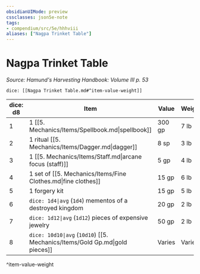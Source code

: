 ```yaml
---
obsidianUIMode: preview
cssclasses: json5e-note
tags:
- compendium/src/5e/hhhviii
aliases: ["Nagpa Trinket Table"]
---
```

# Nagpa Trinket Table
*Source: Hamund's Harvesting Handbook: Volume III p. 53* 

`dice: [[Nagpa Trinket Table.md#^item-value-weight]]`

| dice: d8 | Item | Value | Weight |
|----------|------|-------|--------|
| 1 | 1 [[5. Mechanics/Items/Spellbook.md\|spellbook]] | 300 gp | 7 lb |
| 2 | 1 ritual [[5. Mechanics/Items/Dagger.md\|dagger]] | 8 sp | 3 lb |
| 3 | 1 [[5. Mechanics/Items/Staff.md\|arcane focus (staff)]] | 5 gp | 4 lb |
| 4 | 1 set of [[5. Mechanics/Items/Fine Clothes.md\|fine clothes]] | 15 gp | 6 lb |
| 5 | 1 forgery kit | 15 gp | 5 lb |
| 6 | `dice: 1d4\|avg` (`1d4`) mementos of a destroyed kingdom | 20 gp | 2 lb |
| 7 | `dice: 1d12\|avg` (`1d12`) pieces of expensive jewelry | 50 gp | 2 lb |
| 8 | `dice: 10d10\|avg` (`10d10`) [[5. Mechanics/Items/Gold Gp.md\|gold pieces]] | Varies | Varies |
^item-value-weight